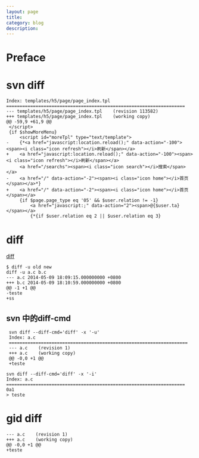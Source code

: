 ```yaml
---
layout: page
title:	
category: blog
description: 
---
```

# Preface

# svn diff
	Index: templates/h5/page/page_index.tpl
	===================================================================
	--- templates/h5/page/page_index.tpl	(revision 113582)
	+++ templates/h5/page/page_index.tpl	(working copy)
	@@ -59,9 +61,9 @@
	 </script>
	 {if $showMoreMenu}
		 <script id="moreTpl" type="text/template">
	-    {*<a href="javascript:location.reload();" data-action="-100"><span><i class="icon refresh"></i>刷新</span></a>
	+    <a href="javascript:location.reload();" data-action="-100"><span><i class="icon refresh"></i>刷新</span></a>
		 <a href="/searchs"><span><i class="icon search"></i>搜索</span></a>
	-    <a href="/" data-action="-2"><span><i class="icon home"></i>首页</span></a>*}
	+    <a href="/" data-action="-2"><span><i class="icon home"></i>首页</span></a>
		 {if $page.page_type eq '05' && $user.relation != -1}
			 <a href="javascript:;" data-action="2"><span>@{$user.ta}</span></a>
			 {*{if $user.relation eq 2 || $user.relation eq 3}

# diff
[diff](http://www.ruanyifeng.com/blog/2012/08/how_to_read_diff.html)

	$ diff -u old new
	diff -u a.c b.c
	--- a.c	2014-05-09 18:09:15.000000000 +0800
	+++ b.c	2014-05-09 18:10:59.000000000 +0800
	@@ -1 +1 @@
	-teste
	+ss


## svn 中的diff-cmd

	 svn diff --diff-cmd='diff' -x '-u'
	 Index: a.c
	 ===================================================================
	 --- a.c	(revision 1)
	 +++ a.c	(working copy)
	 @@ -0,0 +1 @@
	 +teste

	svn diff --diff-cmd='diff' -x '-i'
	Index: a.c
	===================================================================
	0a1
	> teste

# gid diff

	--- a.c    (revision 1)
	+++ a.c    (working copy)
	@@ -0,0 +1 @@
   	+teste
